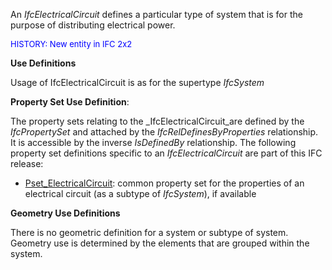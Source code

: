 An _IfcElectricalCircuit_ defines a particular type of system that is for the purpose of distributing electrical power.

> <font color="#0000ff" size="-1">
HISTORY: New entity in IFC 2x2</font>
> 


****Use Definitions****

Usage of IfcElectricalCircuit is as for the supertype _IfcSystem_

****Property Set Use Definition****:

The property sets relating to the _IfcElectricalCircuit_are defined by the _IfcPropertySet_ and attached by the _IfcRelDefinesByProperties_ relationship. It is accessible by the inverse _IsDefinedBy_ relationship. The following property set definitions specific to an _IfcElectricalCircuit_ are part of this IFC release:

* [Pset_ElectricalCircuit](../../psd/IfcElectricalDomain/Pset_ElectricalCircuit.xml): common property set for the properties of an electrical circuit (as a subtype of _IfcSystem_), if available

****Geometry Use Definitions****

There is no geometric definition for a system or subtype of system. Geometry use is determined by the elements that are grouped within the system.